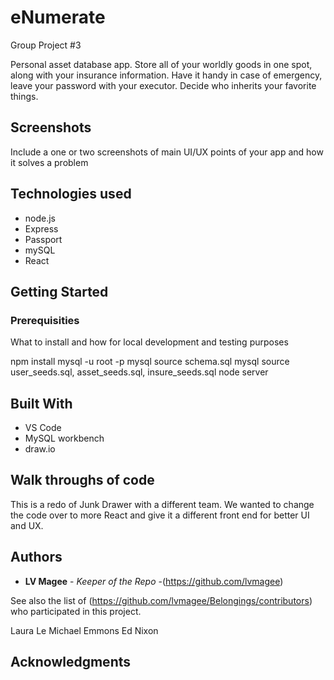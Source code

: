 # eNumerate
Group Project #3

Personal asset database app.  Store all of your worldly goods in one spot, along with your insurance information. Have it handy in case of emergency, leave your password with your executor.  Decide who inherits your favorite things.

## Screenshots
Include a one or two screenshots of main UI/UX points of your app and how it solves a problem

## Technologies used
- node.js
- Express
- Passport
- mySQL
- React

## Getting Started



### Prerequisities

What to install and how for local development and testing purposes

npm install
mysql -u root -p
mysql source schema.sql
mysql source user_seeds.sql, asset_seeds.sql, insure_seeds.sql
node server

## Built With

* VS Code 
* MySQL workbench
* draw.io

## Walk throughs of code
This is a redo of Junk Drawer with a different team.  We wanted to change the code over to more React and give it a different front end for better UI and UX.


## Authors

* **LV Magee** - *Keeper of the Repo* -(https://github.com/lvmagee)

See also the list of (https://github.com/lvmagee/Belongings/contributors) who participated in this project.

Laura Le
Michael Emmons
Ed Nixon


## Acknowledgments


